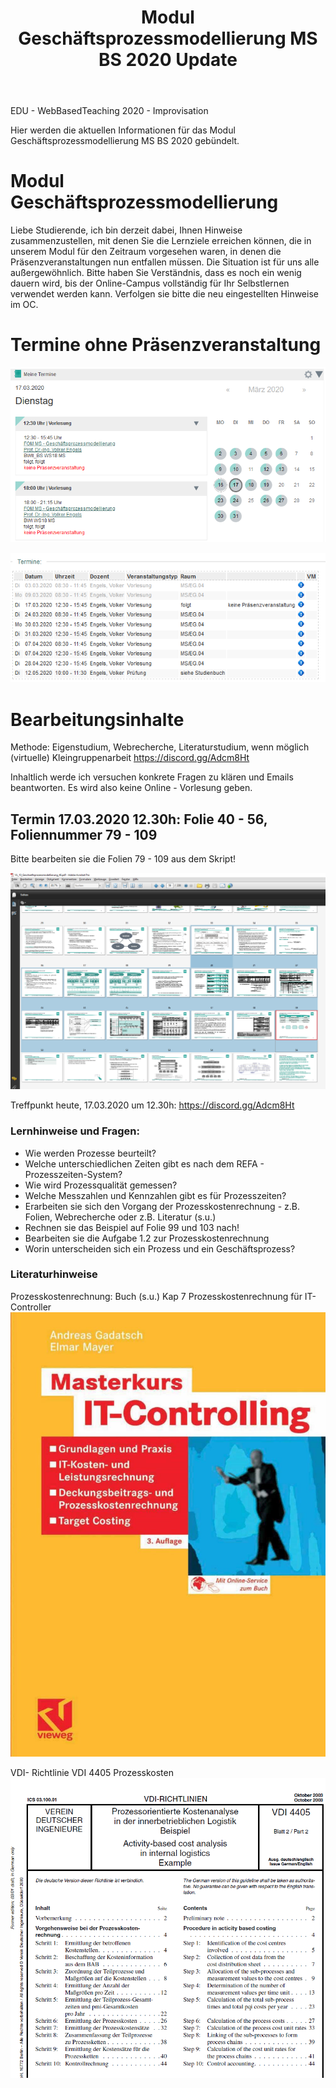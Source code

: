 ﻿---
layout: post
title: Modul Geschäftsprozessmodellierung MS BS 2020 Update

--- 

EDU - WebBasedTeaching 2020 - Improvisation 

Hier werden die aktuellen Informationen für das Modul  Geschäftsprozessmodellierung MS BS 2020 gebündelt.

# Modul Geschäftsprozessmodellierung

Liebe Studierende, ich bin derzeit dabei, Ihnen Hinweise zusammenzustellen, mit denen Sie die Lernziele erreichen können, die in unserem Modul für den Zeitraum vorgesehen waren, in denen die Präsenzveranstaltungen nun entfallen müssen. Die Situation ist für uns alle außergewöhnlich. Bitte haben Sie Verständnis, dass es noch ein wenig dauern wird, bis der Online-Campus vollständig für Ihr Selbstlernen verwendet werden kann. Verfolgen sie bitte die neu eingestellten Hinweise im OC.


# Termine ohne Präsenzveranstaltung 

![2020 03 17 Fom Gpm Ms Bs Termin](/pic/2020-03-17-fom-gpm-ms-bs-termin.png)

![2020 03 17 Fom Gpm Ms Bs Termine](/pic/2020-03-17-fom-gpm-ms-bs-termine.png)


# Bearbeitungsinhalte

Methode: Eigenstudium, Webrecherche, Literaturstudium, wenn möglich (virtuelle) Kleingruppenarbeit <https://discord.gg/Adcm8Ht>

Inhaltlich werde ich versuchen konkrete Fragen zu klären und Emails beantworten. Es wird also keine Online - Vorlesung geben.


## Termin 17.03.2020 12.30h: Folie 40 - 56, Foliennummer 79 - 109  
Bitte bearbeiten sie die  Folien 79 - 109 aus dem Skript!

![2020 03 17 Fom Gpm Ms Bs Folien](/pic/2020-03-17-fom-gpm-ms-bs-folien.png)

Treffpunkt heute, 17.03.2020 um 12.30h: <https://discord.gg/Adcm8Ht>

 
### Lernhinweise und Fragen:  

* Wie werden Prozesse beurteilt? 
* Welche unterschiedlichen Zeiten gibt es nach dem REFA - Prozesszeiten-System?  
* Wie wird Prozessqualität gemessen? 
* Welche Messzahlen und Kennzahlen gibt es für Prozesszeiten? 
* Erarbeiten sie sich den Vorgang der Prozesskostenrechnung - z.B. Folien, Webrecherche oder z.B. Literatur (s.u.)  
* Rechnen sie das Beispiel auf Folie 99 und 103 nach! 
* Bearbeiten sie die Aufgabe 1.2 zur Prozesskostenrechnung 
* Worin unterscheiden sich ein Prozess und ein Geschäftsprozess? 

### Literaturhinweise 

Prozesskostenrechnung: Buch (s.u.) Kap 7 Prozesskostenrechnung für IT-Controller 
![2020 03 17 Fom Gpm Literatur It Controlling Gadatsch](/pic/2020-03-17-fom-gpm-literatur-it-controlling-gadatsch.png)

VDI- Richtlinie VDI 4405 Prozesskosten 
![2020 03 17 VDI Richtlinie Prozesskostenrechnung](/pic/2020-03-17-vdi-richtlinie-prozesskostenrechnung.png)
